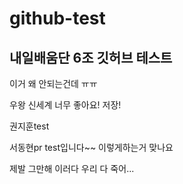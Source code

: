 # github-test

## 내일배움단 6조 깃허브 테스트

이거 왜 안되는건데 ㅠㅠ

우왕 신세계 너무 좋아요!
저장!

권지훈test


서동현pr test입니다~~ 이렇게하는거 맞나요

제발 그만해 이러다 우리 다 죽어...
